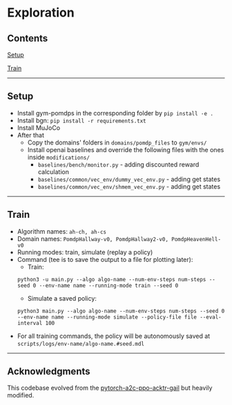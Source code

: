# Exploration

## Contents

[Setup](#setup)

[Train](#train)

---

## Setup

- Install gym-pomdps in the corresponding folder by `pip install -e .`
- Install bgn: `pip install -r requirements.txt`
- Install MuJoCo
- After that
  - Copy the domains' folders in `domains/pomdp_files` to `gym/envs/`
  - Install openai baselines and override the following files with the ones inside `modifications/`
    * `baselines/bench/monitor.py` - adding discounted reward calculation
    * `baselines/common/vec_env/dummy_vec_env.py` - adding get states
    * `baselines/common/vec_env/shmem_vec_env.py` - adding get states

---

## Train

* Algorithm names: `ah-ch, ah-cs`
* Domain names: `PomdpHallway-v0, PomdpHallway2-v0, PomdpHeavenHell-v0`
* Running modes: train, simulate (replay a policy)
* Command (tee is to save the output to a file for plotting later): 
  * Train: 
  ```
  python3 -u main.py --algo algo-name --num-env-steps num-steps --seed 0 --env-name name --running-mode train --seed 0
  ```
  * Simulate a saved policy: 
  ```
  python3 main.py --algo algo-name --num-env-steps num-steps --seed 0 --env-name name --running-mode simulate --policy-file file --eval-interval 100
  ```
* For all training commands, the policy will be autonomously saved at `scripts/logs/env-name/algo-name.#seed.mdl`

---

## Acknowledgments

This codebase evolved from the [pytorch-a2c-ppo-acktr-gail](https://github.com/ikostrikov/pytorch-a2c-ppo-acktr-gail) but heavily modified.